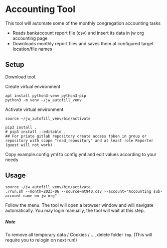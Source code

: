 # Accounting Tool

This tool will automate some of the monthly congregation accounting tasks
- Reads bankaccount report file (csv) and insert its data in jw org accounting page
- Downloads monthly report files and saves them at configured target location/file names


## Setup

Download tool.

Create virtual environment

```
apt install python3-venv python3-pip
python3 -m venv ~/jw_autofill_venv
```

Activate virtual environment

```
source ~/jw_autofill_venv/bin/activate

pip3 install .
# pip3 install --editable .
## For priate gitlab repository create access token in group or repository with scope "read_repository" and at least role Reporter (guest will not work)
```

Copy example.config.yml to config.yml and edit values according to your needs


## Usage

```
source ~/jw_autofill_venv/bin/activate
./run.sh --month=2023-06 --source=mt940.csv --account="Accounting sub-account name on jw org"
```

Follow the menu.
The tool will open a browser window and will navigate automatically.
You may login manually, the tool will wait at this step.

##### Note
To remove all temporary data / Cookies / ..., delete folder `tmp`. (This will require you to relogin on next run!)
